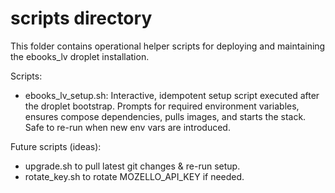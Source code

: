 # scripts directory

This folder contains operational helper scripts for deploying and maintaining the ebooks_lv droplet installation.

Scripts:
- ebooks_lv_setup.sh: Interactive, idempotent setup script executed after the droplet bootstrap. Prompts for required environment variables, ensures compose dependencies, pulls images, and starts the stack. Safe to re-run when new env vars are introduced.

Future scripts (ideas):
- upgrade.sh to pull latest git changes & re-run setup.
- rotate_key.sh to rotate MOZELLO_API_KEY if needed.
